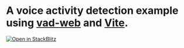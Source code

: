 # A voice activity detection example using [vad-web](https://github.com/ocavue/vad-web) and [Vite](https://github.com/vitejs/vite).

[![Open in StackBlitz](https://developer.stackblitz.com/img/open_in_stackblitz.svg)](https://stackblitz.com/github/ocavue/vad-web/tree/master/examples/with-vite)
